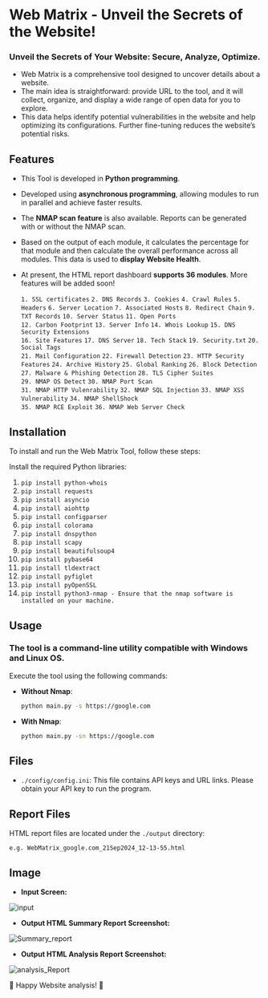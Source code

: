 # Web Matrix - Unveil the Secrets of the Website!

### Unveil the Secrets of Your Website: Secure, Analyze, Optimize.
- Web Matrix is a comprehensive tool designed to uncover details about a website.
- The main idea is straightforward: provide URL to the tool, and it will collect, organize, and display a wide range of open data for you to explore.
- This data helps identify potential vulnerabilities in the website and help optimizing its configurations. Further fine-tuning reduces the website’s potential risks.

## Features
- This Tool is developed in **Python programming**.
- Developed using **asynchronous programming**, allowing modules to run in parallel and achieve faster results.
- The **NMAP scan feature** is also available. Reports can be generated with or without the NMAP scan.
- Based on the output of each module, it calculates the percentage for that module and then calculate the overall performance across all modules. This data is used to **display Website Health**.
- At present, the HTML report dashboard **supports 36 modules**. More features will be added soon! 
  
  `1. SSL certificates`
  `2. DNS Records`
  `3. Cookies`
  `4. Crawl Rules`
  `5. Headers`
  `6. Server Location`
  `7. Associated Hosts`
  `8. Redirect Chain`
  `9. TXT Records`
  `10. Server Status`
  `11. Open Ports`  
  `12. Carbon Footprint`
  `13. Server Info`
  `14. Whois Lookup`
  `15. DNS Security Extensions`  
  `16. Site Features`
  `17. DNS Server`
  `18. Tech Stack`
  `19. Security.txt`
  `20. Social Tags`  
  `21. Mail Configuration`
  `22. Firewall Detection`
  `23. HTTP Security Features`
  `24. Archive History`
  `25. Global Ranking`
  `26. Block Detection`
  `27. Malware & Phishing Detection`
  `28. TLS Cipher Suites`  
  `29. NMAP OS Detect`
  `30. NMAP Port Scan`   
  `31. NMAP HTTP Vulenrability`
  `32. NMAP SQL Injection`
  `33. NMAP XSS Vulnerability`
  `34. NMAP ShellShock`  
  `35. NMAP RCE Exploit`
  `36. NMAP Web Server Check`      

## Installation
To install and run the Web Matrix Tool, follow these steps:

Install the required Python libraries:
1. `pip install python-whois`
2. `pip install requests`
3. `pip install asyncio`
4. `pip install aiohttp`
5. `pip install configparser`
6. `pip install colorama`
7. `pip install dnspython`
8. `pip install scapy`
9. `pip install beautifulsoup4`
10. `pip install pybase64`
11. `pip install tldextract`
12. `pip install pyfiglet`
13. `pip install pyOpenSSL`
14. `pip install python3-nmap - Ensure that the nmap software is installed on your machine.`

## Usage

### The tool is a command-line utility compatible with Windows and Linux OS.

Execute the tool using the following commands:

- **Without Nmap**:
    ```bash
    python main.py -s https://google.com
    ```
- **With Nmap**:
    ```bash
    python main.py -sn https://google.com
    ```

## Files

- `./config/config.ini`: This file contains API keys and URL links. Please obtain your API key to run the program.

## Report Files

HTML report files are located under the `./output` directory:

`e.g. WebMatrix_google.com_21Sep2024_12-13-55.html`

## Image
- **Input Screen:**
  
![input](https://github.com/user-attachments/assets/44bf5af3-13aa-4b29-9636-fc3d5010bc3a)

- **Output HTML Summary Report Screenshot:**
  
![Summary_report](https://github.com/user-attachments/assets/2d1b28cb-9294-472c-9363-5ea33406d3cd)

- **Output HTML Analysis Report Screenshot:**
  
![analysis_Report](https://github.com/user-attachments/assets/7d8bc306-a43f-4714-9140-a6b2b71f3e49)

🚀 Happy Website analysis! 🚀
